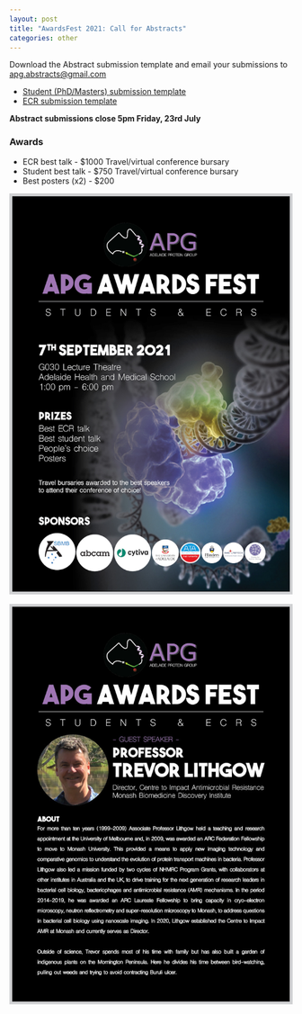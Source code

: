 ```yaml
---
layout: post
title: "AwardsFest 2021: Call for Abstracts"
categories: other
---
```


Download the Abstract submission template and email your submissions to [apg.abstracts@gmail.com](mailto:apg.abstracts@gmail.com)

 - [Student (PhD/Masters) submission template][1]
 - [ECR submission template][2]

__Abstract submissions close 5pm Friday, 23rd July__

### Awards
 - ECR best talk - $1000 Travel/virtual conference bursary
 - Student best talk - $750 Travel/virtual conference bursary
 - Best posters (x2) - $200

![](/assets/images/2021_awardsfest.jpg)

![](/assets/images/2021_awardsfestBio.jpg)


[1]:/assets/docs/StudentAwardsTemplate.docx

[2]:/assets/docs/TemplateECR.docx
